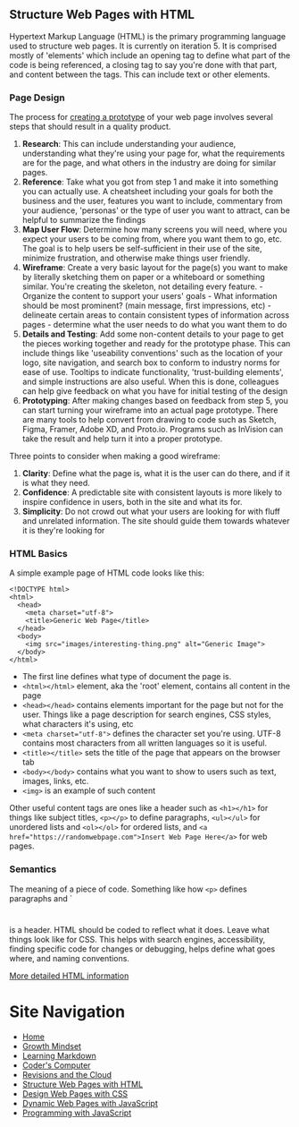 ## Structure Web Pages with HTML
Hypertext Markup Language (HTML) is the primary programming language used to structure web pages. It is currently on iteration 5. It is comprised mostly of 'elements' which include an opening tag to define what part of the code is being referenced, a closing tag to say you're done with that part, and content between the tags. This can include text or other elements. 

### Page Design
The process for [creating a prototype](https://careerfoundry.com/en/blog/ux-design/how-to-create-your-first-wireframe/) of your web page involves several steps that should result in a quality product. 
  1. **Research**: This can include understanding your audience, understanding what they're using your page for, what the requirements are for the page, and what others in the industry are doing for similar pages.
  2. **Reference**: Take what you got from step 1 and make it into something you can actually use. A cheatsheet including your goals for both the business and the user, features you want to include, commentary from your audience, 'personas' or the type of user you want to attract, can be helpful to summarize the findings
  3. **Map User Flow**: Determine how many screens you will need, where you expect your users to be coming from, where you want them to go, etc. The goal is to help users be self-sufficient in their use of the site, minimize frustration, and otherwise make things user friendly. 
  4. **Wireframe**: Create a very basic layout for the page(s) you want to make by literally sketching them on paper or a whiteboard or something similar. You're creating the skeleton, not detailing every feature. 
    - Organize the content to support your users' goals
    - What information should be most prominent? (main message, first impressions, etc)
    - delineate certain areas to contain consistent types of information across pages
    - determine what the user needs to do what you want them to do
  5. **Details and Testing**: Add some non-content details to your page to get the pieces working together and ready for the prototype phase. This can include things like 'useability conventions' such as the location of your logo, site navigation, and search box to conform to industry norms for ease of use. Tooltips to indicate functionality, 'trust-building elements', and simple instructions are also useful. When this is done, colleagues can help give feedback on what you have for initial testing of the design
  6. **Prototyping**: After making changes based on feedback from step 5, you can start turning your wireframe into an actual page prototype. There are many tools to help convert from drawing to code such as Sketch, Figma, Framer, Adobe XD, and Proto.io. Programs such as InVision can take the result and help turn it into a proper prototype.

Three points to consider when making a good wireframe:
  1. **Clarity**: Define what the page is, what it is the user can do there, and if it is what they need.
  2. **Confidence**: A predictable site with consistent layouts is more likely to inspire confidence in users, both in the site and what its for. 
  3. **Simplicity**: Do not crowd out what your users are looking for with fluff and unrelated information. The site should guide them towards whatever it is they're looking for

### HTML Basics
A simple example page of HTML code looks like this:

```
<!DOCTYPE html>
<html>
  <head>
    <meta charset="utf-8">
    <title>Generic Web Page</title>
  </head>
  <body>
    <img src="images/interesting-thing.png" alt="Generic Image">
  </body>
</html>
```

- The first line defines what type of document the page is.
- `<html></html>` element, aka the 'root' element, contains all content in the page
- `<head></head>` contains elements important for the page but not for the user. Things like a page description for search engines, CSS styles, what characters it's using, etc
- `<meta charset="utf-8">` defines the character set you're using. UTF-8 contains most characters from all written languages so it is useful.
- `<title></title>` sets the title of the page that appears on the browser tab
- `<body></body>` contains what you want to show to users such as text, images, links, etc.
- `<img>` is an example of such content

Other useful content tags are ones like a header such as `<h1></h1>` for things like subject titles, `<p></p>` to define paragraphs, `<ul></ul>` for unordered lists and `<ol></ol>` for ordered lists, and `<a href="https://randomwebpage.com">Insert Web Page Here</a>` for web pages.

### Semantics
The meaning of a piece of code. Something like how `<p>` defines paragraphs and `<h1></h1> is a header. HTML should be coded to reflect what it does. Leave what things look like for CSS. This helps with search engines, accessibility, finding specific code for changes or debugging, helps define what goes where, and naming conventions.

[More detailed HTML information](https://developer.mozilla.org/en-US/docs/Web/HTML)

# Site Navigation 
- [Home](README.md)
- [Growth Mindset](Growth_Mindset.md)
- [Learning Markdown](Learning_Markdown.md)
- [Coder's Computer](Coders_Computer.md)
- [Revisions and the Cloud](Revisions_and_the_Cloud.md)
- [Structure Web Pages with HTML](Structure_Web_Pages_with_HTML.md)
- [Design Web Pages with CSS](Design_Web_Pages_with_CSS.md)
- [Dynamic Web Pages with JavaScript](Dynamic_Web_Pages_with_JavaScript.md)
- [Programming with JavaScript](Programming_with_JavaScript.md)